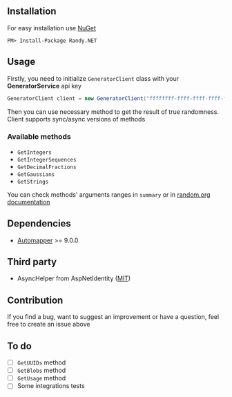 
## Installation

For easy installation use [NuGet](http://docs.nuget.org/docs/start-here/installing-nuget)

```
PM> Install-Package Randy.NET
```

## Usage

Firstly, you need to initialize `GeneratorClient` class with your **GeneratorService** api key

```c#
GeneratorClient client = new GeneratorClient("ffffffff-ffff-ffff-ffff-ffffffffffff");
```
Then you can use necessary method to get the result of true randomness. Client supports sync/async versions of methods

### Available methods

- `GetIntegers`
- `GetIntegerSequences`
- `GetDecimalFractions`
- `GetGaussians`
- `GetStrings`

You can check methods' arguments ranges in `summary` or in [random.org documentation](https://api.random.org/json-rpc/2/basic) 

## Dependencies

- [Automapper](https://automapper.org/) >= 9.0.0

## Third party

- AsyncHelper from AspNetIdentity ([MIT](https://github.com/aspnet/AspNetIdentity/blob/master/License.txt))

## Contribution

If you find a bug, want to suggest an improvement or have a question, feel free to create an issue above

## To do

- [ ] `GetUUIDs` method
- [ ] `GetBlobs` method
- [ ] `GetUsage` method
- [ ] Some integrations tests